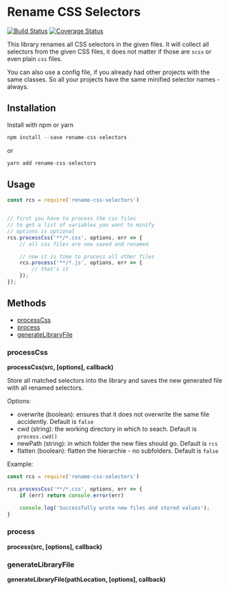 # Rename CSS Selectors

[![Build Status](https://travis-ci.org/JPeer264/rename-css-selectors.svg?branch=master)](https://travis-ci.org/JPeer264/rename-css-selectors)
[![Coverage Status](https://coveralls.io/repos/github/JPeer264/rename-css-selectors/badge.svg?branch=master)](https://coveralls.io/github/JPeer264/rename-css-selectors?branch=master)

This library renames all CSS selectors in the given files. It will collect all selectors from the given CSS files, it does not matter if those are `scss` or even plain `css` files.

You can also use a config file, if you already had other projects with the same classes. So all your projects have the same minified selector names - always.

## Installation

Install with npm or yarn

```js
npm install --save rename-css-selectors
```
or
```js
yarn add rename-css-selectors

```

## Usage

```js
const rcs = require('rename-css-selectors')


// first you have to process the css files
// to get a list of variables you want to minify
// options is optional
rcs.processCss('**/*.css', options, err => {
    // all css files are now saved and renamed

    // now it is time to process all other files
    rcs.process('**/*.js', options, err => {
        // that's it
    });
});
```

## Methods

- [processCss](#processcss)
- [process](#process)
- [generateLibraryFile](#generatelibraryfile)

### processCss

**processCss(src, [options], callback)**

Store all matched selectors into the library and saves the new generated file with all renamed selectors.

Options:

- overwrite (boolean): ensures that it does not overwrite the same file accidently. Default is `false`
- cwd (string): the working directory in which to seach. Default is `process.cwd()`
- newPath (string): in which folder the new files should go. Default is `rcs`
- flatten (boolean): flatten the hierarchie - no subfolders. Default is `false`

Example:

```js
const rcs = require('rename-css-selectors')

rcs.processCss('**/*.css', options, err => {
    if (err) return console.error(err)

    console.log('Successfully wrote new files and stored values');
}
```

### process

**process(src, [options], callback)**

### generateLibraryFile

**generateLibraryFile(pathLocation, [options], callback)**